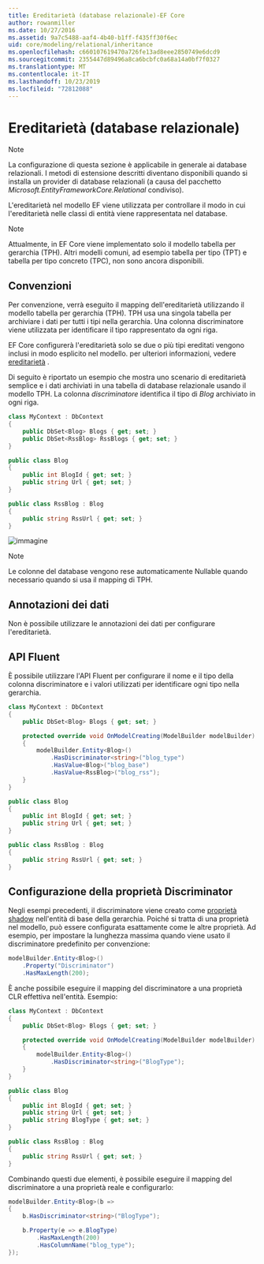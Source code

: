 ```yaml
---
title: Ereditarietà (database relazionale)-EF Core
author: rowanmiller
ms.date: 10/27/2016
ms.assetid: 9a7c5488-aaf4-4b40-b1ff-f435ff30f6ec
uid: core/modeling/relational/inheritance
ms.openlocfilehash: c660107619470a726fe13ad8eee2850749e6dcd9
ms.sourcegitcommit: 2355447d89496a8ca6bcbfc0a68a14a0bf7f0327
ms.translationtype: MT
ms.contentlocale: it-IT
ms.lasthandoff: 10/23/2019
ms.locfileid: "72812088"
---
```

# <a name="inheritance-relational-database"></a>Ereditarietà (database relazionale)

> [!NOTE]  
> La configurazione di questa sezione è applicabile in generale ai database relazionali. I metodi di estensione descritti diventano disponibili quando si installa un provider di database relazionali (a causa del pacchetto *Microsoft.EntityFrameworkCore.Relational* condiviso).

L'ereditarietà nel modello EF viene utilizzata per controllare il modo in cui l'ereditarietà nelle classi di entità viene rappresentata nel database.

> [!NOTE]  
> Attualmente, in EF Core viene implementato solo il modello tabella per gerarchia (TPH). Altri modelli comuni, ad esempio tabella per tipo (TPT) e tabella per tipo concreto (TPC), non sono ancora disponibili.

## <a name="conventions"></a>Convenzioni

Per convenzione, verrà eseguito il mapping dell'ereditarietà utilizzando il modello tabella per gerarchia (TPH). TPH usa una singola tabella per archiviare i dati per tutti i tipi nella gerarchia. Una colonna discriminatore viene utilizzata per identificare il tipo rappresentato da ogni riga.

EF Core configurerà l'ereditarietà solo se due o più tipi ereditati vengono inclusi in modo esplicito nel modello. per ulteriori informazioni, vedere [ereditarietà](../inheritance.md) .

Di seguito è riportato un esempio che mostra uno scenario di ereditarietà semplice e i dati archiviati in una tabella di database relazionale usando il modello TPH. La colonna *discriminatore* identifica il tipo di *Blog* archiviato in ogni riga.

<!-- [!code-csharp[Main](samples/core/relational/Modeling/Conventions/InheritanceDbSets.cs)] -->
``` csharp
class MyContext : DbContext
{
    public DbSet<Blog> Blogs { get; set; }
    public DbSet<RssBlog> RssBlogs { get; set; }
}

public class Blog
{
    public int BlogId { get; set; }
    public string Url { get; set; }
}

public class RssBlog : Blog
{
    public string RssUrl { get; set; }
}
```

![immagine](_static/inheritance-tph-data.png)

>[!NOTE]
> Le colonne del database vengono rese automaticamente Nullable quando necessario quando si usa il mapping di TPH.

## <a name="data-annotations"></a>Annotazioni dei dati

Non è possibile utilizzare le annotazioni dei dati per configurare l'ereditarietà.

## <a name="fluent-api"></a>API Fluent

È possibile utilizzare l'API Fluent per configurare il nome e il tipo della colonna discriminatore e i valori utilizzati per identificare ogni tipo nella gerarchia.

<!-- [!code-csharp[Main](samples/core/relational/Modeling/FluentAPI/InheritanceTPHDiscriminator.cs?highlight=7,8,9,10)] -->
``` csharp
class MyContext : DbContext
{
    public DbSet<Blog> Blogs { get; set; }

    protected override void OnModelCreating(ModelBuilder modelBuilder)
    {
        modelBuilder.Entity<Blog>()
            .HasDiscriminator<string>("blog_type")
            .HasValue<Blog>("blog_base")
            .HasValue<RssBlog>("blog_rss");
    }
}

public class Blog
{
    public int BlogId { get; set; }
    public string Url { get; set; }
}

public class RssBlog : Blog
{
    public string RssUrl { get; set; }
}
```

## <a name="configuring-the-discriminator-property"></a>Configurazione della proprietà Discriminator

Negli esempi precedenti, il discriminatore viene creato come [proprietà shadow](xref:core/modeling/shadow-properties) nell'entità di base della gerarchia. Poiché si tratta di una proprietà nel modello, può essere configurata esattamente come le altre proprietà. Ad esempio, per impostare la lunghezza massima quando viene usato il discriminatore predefinito per convenzione:

```C#
modelBuilder.Entity<Blog>()
    .Property("Discriminator")
    .HasMaxLength(200);
```

È anche possibile eseguire il mapping del discriminatore a una proprietà CLR effettiva nell'entità. Esempio:

```C#
class MyContext : DbContext
{
    public DbSet<Blog> Blogs { get; set; }

    protected override void OnModelCreating(ModelBuilder modelBuilder)
    {
        modelBuilder.Entity<Blog>()
            .HasDiscriminator<string>("BlogType");
    }
}

public class Blog
{
    public int BlogId { get; set; }
    public string Url { get; set; }
    public string BlogType { get; set; }
}

public class RssBlog : Blog
{
    public string RssUrl { get; set; }
}
```

Combinando questi due elementi, è possibile eseguire il mapping del discriminatore a una proprietà reale e configurarlo:

```C#
modelBuilder.Entity<Blog>(b =>
{
    b.HasDiscriminator<string>("BlogType");

    b.Property(e => e.BlogType)
        .HasMaxLength(200)
        .HasColumnName("blog_type");
});
```
